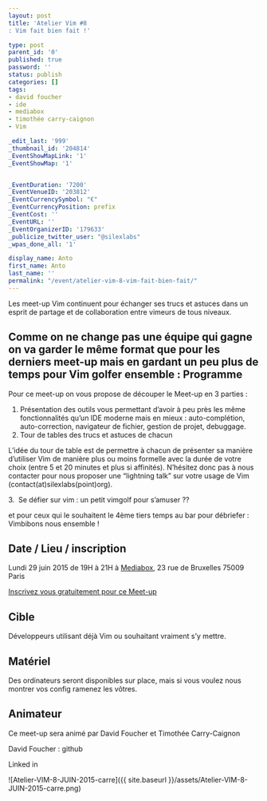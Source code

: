 ```yaml
---
layout: post
title: 'Atelier Vim #8
: Vim fait bien fait !'

type: post
parent_id: '0'
published: true
password: ''
status: publish
categories: []
tags:
- david foucher
- ide
- mediabox
- timothée carry-caignon
- Vim

_edit_last: '999'
_thumbnail_id: '204814'
_EventShowMapLink: '1'
_EventShowMap: '1'


_EventDuration: '7200'
_EventVenueID: '203812'
_EventCurrencySymbol: "€"
_EventCurrencyPosition: prefix
_EventCost: ''
_EventURL: ''
_EventOrganizerID: '179633'
_publicize_twitter_user: "@silexlabs"
_wpas_done_all: '1'

display_name: Anto
first_name: Anto
last_name: ''
permalink: "/event/atelier-vim-8-vim-fait-bien-fait/"
---
```


Les meet-up Vim continuent pour échanger ses trucs et astuces dans un esprit de partage et de collaboration entre vimeurs de tous niveaux.

Comme on ne change pas une équipe qui gagne on va garder le même format que pour les derniers meet-up mais en gardant un peu plus de temps pour Vim golfer ensemble
: 
**Programme**
-------------

Pour ce meet-up on vous propose de découper le Meet-up en 3 parties
: 
1.  Présentation des outils vous permettant d’avoir à peu près les même fonctionnalités qu’un IDE moderne mais en mieux
: auto-complétion, auto-correction, navigateur de fichier, gestion de projet, debuggage.
2.  Tour de tables des trucs et astuces de chacun

L’idée du tour de table est de permettre à chacun de présenter sa manière d’utiliser Vim de manière plus ou moins formelle avec la durée de votre choix (entre 5 et 20 minutes et plus si affinités). N’hésitez donc pas à nous contacter pour nous proposer une “lightning talk” sur votre usage de Vim (contact(at)silexlabs(point)org).

3.  Se défier sur vim
: un petit vimgolf pour s’amuser ??

et pour ceux qui le souhaitent le 4ème tiers temps au bar pour débriefer
: Vimbibons nous ensemble !

**Date / Lieu / inscription**
-----------------------------

Lundi 29 juin 2015 de 19H à 21H à [Mediabox](http://www.mediabox.fr/), 23 rue de Bruxelles 75009 Paris

[Inscrivez vous gratuitement pour ce Meet-up](http://www.meetup.com/Vim-Paris/events/223039950/)

**Cible**
---------

Développeurs utilisant déjà Vim ou souhaitant vraiment s’y mettre.

**Matériel**
------------

Des ordinateurs seront disponibles sur place, mais si vous voulez nous montrer vos config ramenez les vôtres.

**Animateur**
-------------

Ce meet-up sera animé par David Foucher et Timothée Carry-Caignon

David Foucher
: 
github


Linked in


![Atelier-VIM-8-JUIN-2015-carre]({{ site.baseurl }}/assets/Atelier-VIM-8-JUIN-2015-carre.png)